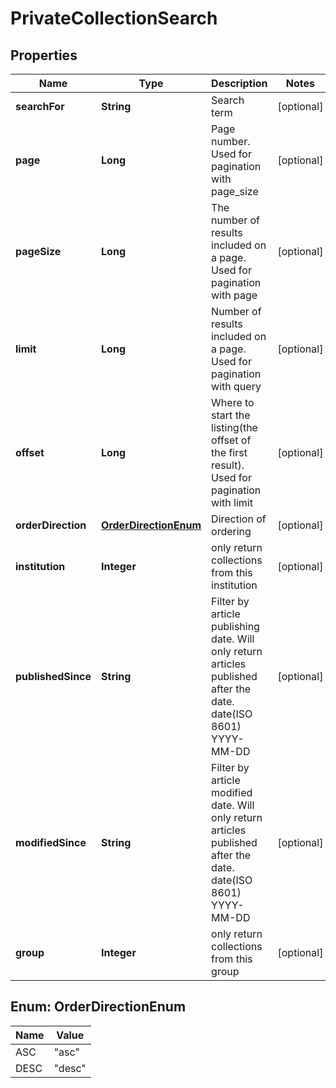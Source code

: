 
# PrivateCollectionSearch

## Properties
Name | Type | Description | Notes
------------ | ------------- | ------------- | -------------
**searchFor** | **String** | Search term |  [optional]
**page** | **Long** | Page number. Used for pagination with page_size |  [optional]
**pageSize** | **Long** | The number of results included on a page. Used for pagination with page |  [optional]
**limit** | **Long** | Number of results included on a page. Used for pagination with query |  [optional]
**offset** | **Long** | Where to start the listing(the offset of the first result). Used for pagination with limit |  [optional]
**orderDirection** | [**OrderDirectionEnum**](#OrderDirectionEnum) | Direction of ordering |  [optional]
**institution** | **Integer** | only return collections from this institution |  [optional]
**publishedSince** | **String** | Filter by article publishing date. Will only return articles published after the date. date(ISO 8601) YYYY-MM-DD |  [optional]
**modifiedSince** | **String** | Filter by article modified date. Will only return articles published after the date. date(ISO 8601) YYYY-MM-DD |  [optional]
**group** | **Integer** | only return collections from this group |  [optional]


<a name="OrderDirectionEnum"></a>
## Enum: OrderDirectionEnum
Name | Value
---- | -----
ASC | &quot;asc&quot;
DESC | &quot;desc&quot;



